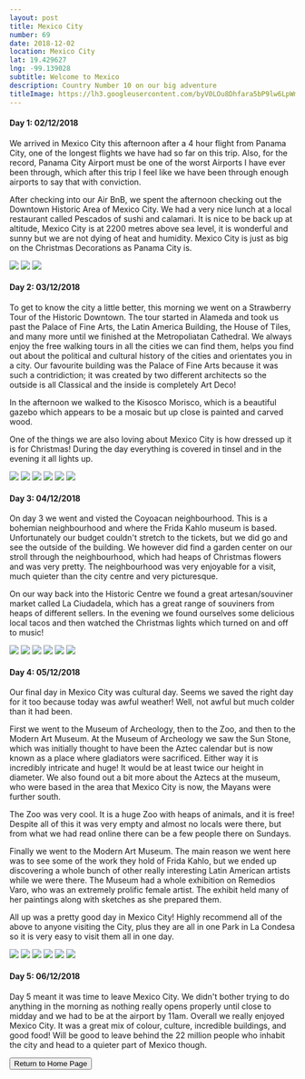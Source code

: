 ```yaml
---
layout: post
title: Mexico City
number: 69
date: 2018-12-02
location: Mexico City
lat: 19.429627
lng: -99.139028
subtitle: Welcome to Mexico
description: Country Number 10 on our big adventure
titleImage: https://lh3.googleusercontent.com/byV0LOu8Dhfara5bP9lw6LpWmcriPoRw3Y4C8yv6p0RCPvf4SqeOU-nTuZ2A3TdoF22QT0o7sqARhQNHPJ8oTpbjkbjhaXdRDScolUNYlzdEQSaXipqpCiphmUja65K3e8GorjMInAI=w2400
---
```


<h4>Day 1: 02/12/2018</h4>

We arrived in Mexico City this afternoon after a 4 hour flight from Panama City, one of the longest flights we have had so far on this trip. Also, for the record, Panama City Airport must be one of the worst Airports I have ever been through, which after this trip I feel like we have been through enough airports to say that with conviction. 

After checking into our Air BnB, we spent the afternoon checking out the Downtown Historic Area of Mexico City. We had a very nice lunch at a local restaurant called Pescados of sushi and calamari. It is nice to be back up at altitude, Mexico City is at 2200 metres above sea level, it is wonderful and sunny but we are not dying of heat and humidity. 
Mexico City is just as big on the Christmas Decorations as Panama City is.

<img src="https://lh3.googleusercontent.com/rdcjghc4Nj0CcqHRXHliDuFBD5KhwwnmHxn2fbcxzWS5SNWj8T8FQsrVxA7XHRqYxLGfUYd67lXLtR_xXZxblEoz1OYhkh-vV9npN5Cr1DsXqwxd2ByDYUVB2cCF086CuDcOgyHQqVQ=w2400" class="image1">
<img src="https://lh3.googleusercontent.com/tPO77Kgzj8nIwJA_86T0BgrSxaInMZvBfA7hbQgzsQ52rqTyxaCNu_vfS6rbwLwIbI5Po13Z76MJpRPHdcLYDkVy6OYepNSk90zZwwiPb0o4kGXczPJsLDJKM_XdkUR_Pj5cyI1Fdsk=w2400" class="image1">
<img src="https://lh3.googleusercontent.com/xC4wmLlh4KwqzVnVww4avs0Rml7dIYI2Y4UMfw5TtJrpamEN35sjvaucoFKFygIgetQg-V_QF2a67cvWSZC-m-FRpubM7fA4st8CoL86cneYvAm1XkRLWgDMw1MruGr0QdGqXYSZsYU=w2400" class="image1">

<h4>Day 2: 03/12/2018</h4>

To get to know the city a little better, this morning we went on a Strawberry Tour of the Historic Downtown. The tour started in Alameda and 
took us past the Palace of Fine Arts, the Latin America Building, the House of Tiles, and many more until we finished at the Metropoliatan Cathedral.
We always enjoy the free walking tours in all the cities we can find them, helps you find out about the political and cultural history of the cities
and orientates you in a city. Our favourite building was the Palace of Fine Arts because it was such a contridiction; it was created by
two different architects so the outside is all Classical and the inside is completely Art Deco!

In the afternoon we walked to the Kisosco Morisco, which is a beautiful gazebo which appears to be a mosaic but up close is painted and carved wood. 

One of the things we are also loving about Mexico City is how dressed up it is for Christmas! During the day everything is covered in tinsel
and in the evening it all lights up. 

<img src="https://lh3.googleusercontent.com/t6RDoLSSiwPPQyRGiYDj5ndaHQS8YuljZf2Npl57xsyRtbUfvPFsg4YKaz-M27TvLUePDJwtGIXQx9kHdD-DMUmuffQlSn-fLpctGfPJ4uchmEzWMm3hdy3-aTz2yUdjvUyyMy7mqDQ=w2400" class="image1">
<img src="https://lh3.googleusercontent.com/dOFcHJkl7Ujln3BDCnZhbLLur0QbVAX01feoutg75RH1A7SK7b6Cui5e4y60aI6pAxcU6TrGNm0UpaaDPuZ5hwfLgTyxyC7Pcg-uMNB7rBQGzAbaoKwGuJt9xiKLsstEr-1968Gr0Qg=w2400" class="image1">
<img src="https://lh3.googleusercontent.com/nVraWx9w94S_xbaxfpg11ualdNzKuEUob-IhHWfZC6__UROUWKJFsMC3XNFOi0hQX71VjuzVc7Kp8L70gzrpG0cf4jKTQd2uYmnlA56NvJ22KP5v0kAJ4b8-4TB46HxbbMoEHHGgfz4=w2400" class="image1">
<img src="https://lh3.googleusercontent.com/JFzNDHr98JM6nQxXeRkQZu-FHTVhx1dZXiYnr09hvqWs1bkMtKLlBhTUEy2TkC8mRsZaDhK3bOnJAmobTmY5Pqb9r3QvdOPNdbUTpeCLj9U4gGsIaeLaNXSKYd_rNazofCiYBbOS8r0=w2400" class="image1">
<img src="https://lh3.googleusercontent.com/Cd8pG4j-QJY3jh4LAwraoktpcNBiMekYZxHnHTIk9lvQ_AQ6WV873ciWZvrmNczEDgz86K26D5deP2OGRwL1dHvzTP0tw_diV1A6HZ91tO8Rfu-34KyGrJmnCLqcjH7-yMDVSJ1Vm0Q=w2400" class="image1">
<img src="https://lh3.googleusercontent.com/VxNxEEKVGPyJK831yh8Mi-837_4QZtfGXep35xHBRDSKlcftN2y2pQsOQkvB0reynjWqui2c5Jg88EdQvpdvsVwoh1G1eED_bJqDDxS9ovr53_as8Dhq73-tIlHqgCPbq5VzYvrVnsk=w2400" class="image1">

<h4>Day 3: 04/12/2018</h4>

On day 3 we went and visted the Coyoacan neighbourhood. This is a bohemian neighbourhood and where the Frida Kahlo museum is based. Unfortunately
our budget couldn't stretch to the tickets, but we did go and see the outside of the building. We however did find a garden center on our stroll
through the neighbourhood, which had heaps of Christmas flowers and was very pretty. The neighbourhood was very enjoyable for a visit, much quieter
than the city centre and very picturesque. 

On our way back into the Historic Centre we found a great artesan/souviner market called La Ciudadela, which has a great range of souviners from 
heaps of different sellers. In the evening we found ourselves some delicious local tacos and then watched the Christmas lights which turned on and off
to music!

<img src="https://lh3.googleusercontent.com/ES8ok7tixWF_fHurenvXbp5IQalxN21avF6KzIIQ_xLAwaQ8SgnAc5acG1YdfReOfmKjzQSQbbrS1I7A2KL_3ALyceISerytu2xcNOTAuuwt6Wv0L8DzCJJLiFnI6SYiT7pWvtchyUo=w2400" class="image1">
<img src="https://lh3.googleusercontent.com/4ViwLIgRzqNFMoOBtNxPdWvVIivfk0_ItihyR59PG1cyKtJUuo4S11ix56fi7wE5M0EoVn997_fpYbDYFoDWdLX0SJziC6krEqVZSWVWTzk1J3TnN5M6DdOkAjGfWHjqziB0CRIpfOA=w2400" class="image1">
<img src="https://lh3.googleusercontent.com/aHWJ8-c5EuDGNYgiJ-BKrIkexoWv6QaKxsmimd6n-JRMviFNq3Kf_vO66oINDbBOnq1TxKc9_a4oWFAbAbOrFOH-iWfwTacgB9WEd-RHP0kJ5Gs0mLe1x3Iayzl5kjhTZyMTgvf1Q-A=w2400" class="image1">
<img src="https://lh3.googleusercontent.com/NsG9li23He0SWW0S7u5I2_kyxWiXdrA0zSWUHgDS2FbMBvI0YER4ZmJ03xOC7a2A-Nmhspd11MuLmKRYdnZFriSU7j78tujBJEhmRsmAJxXvmlNMMO1ekuKjhv6sc3QFZGE0D38ERcg=w2400" class="image1">
<img src="https://lh3.googleusercontent.com/vo6mT6g8tILL_h12KZ99S6-LuEPobZI9VJmdQTI9jrNIPmt1hqczbRK1bPxVTolTmpzloTXOo4bjjjKFpgQWXuODsxNC-MobAMro6qXrA8majBhKcTZNAr3Z6VXHsYzfVCSs-RH2SxA=w2400" class="image1">
<img src="https://lh3.googleusercontent.com/hnaxQqKxoH2VfGPQmbgNrfgxysrfeEOYNTdNtagEkNmhfnvolo3NaxcC39RcwiJzrjhzq1KBQYWs8HWYjh8vrUc6pbxdVwccqOeEAAJRBS7tYA0dJRrRMsoz8DTsWC88BNtm52LeXeM=w2400" class="image1">

<h4>Day 4: 05/12/2018</h4>

Our final day in Mexico City was cultural day. Seems we saved the right day for it too because today was awful weather! Well, not awful but much
colder than it had been. 

First we went to the Museum of Archeology, then to the Zoo, and then to the Modern Art Museum. At the Museum of Archeology we saw the Sun Stone,
which was initially thought to have been the Aztec calendar but is now known as a place where gladiators were sacrificed. Either way it is 
incredibly intricate and huge! It would be at least twice our height in diameter. We also found out a bit more about the Aztecs at the museum, 
who were based in the area that Mexico City is now, the Mayans were further south. 

The Zoo was very cool. It is a huge Zoo with heaps of animals, and it is free! Despite all of this it was very empty and almost no locals were
there, but from what we had read online there can be a few people there on Sundays. 

Finally we went to the Modern Art Museum. The main reason we went here was to see some of the work they hold of Frida Kahlo, but we ended
up discovering a whole bunch of other really interesting Latin American artists while we were there. The Museum had a whole exhibition on
Remedios Varo, who was an extremely prolific female artist. The exhibit held many of her paintings along with sketches as she prepared them. 

All up was a pretty good day in Mexico City! Highly recommend all of the above to anyone visiting the City, plus they are all in one Park in 
La Condesa so it is very easy to visit them all in one day. 

<img src="https://lh3.googleusercontent.com/Q7QCUibcwZhDH06WKblMTXtayyRFGX3eoUOwdFNoqbddAA83wUP_76Lood-28mwnMg2kfMj7GlPaqbOT1WCGH0USeBGk3x2wdFb9iP0AlCJRFcO-dGeMEzShOcD1lVNyIlqpFP-hBpE=w2400" class="image1">
<img src="https://lh3.googleusercontent.com/_sqKlDZBNousWSZc7gCeNnEdf_55ZU3UlfUWulZB9SkVYvpyOOAJUl3CvvhbfeVo1GU26ier7P7hVUs_KVOsAmEqw1TbuH6zlYNppK-rRzP-DfMHXZofNajPJzVrHIQrRKK8WXadAFo=w2400" class="image1">
<img src="https://lh3.googleusercontent.com/1FzDZbxnfsy4gHeTTJvQAnCDETYGr-jzCVwKr89JTnNmNHiPu-RwpOpHpGE2_4aG7MG8VJP47PK5j6yZWX2Nbbxvlf1VFY2TFrVH7u9CM1fmtcVRxEoWiYzuh9m5weWN_U0UbukFF6M=w2400" class="image1">
<img src="https://lh3.googleusercontent.com/MvnwS_3YgHFxnK9eqLpx2pQf5NMPMVm_BJLoXEiXUAZUIAipPoTRG2V1xRXWLAFdOMYm70SDUcTEwXdg_gL7KG3Z8TsVrAMfidxc4EHL7ScuLCAPB4CWMojlulwcidIK9jV4PWAvjQ4=w2400" class="image1">
<img src="https://lh3.googleusercontent.com/KQSLs_FrM_d3OAegLmGkh1FVGUmFYqoGrf3iC0Kki2rE14svHi-UfHuHPly-PKEJi4rj_L2aYESOHF2qZvvFMUgEJy98ttAOJZIiBpnMT-3nQjOQmYLzMowAq26UaA2UlSIaZ15Ti2s=w2400" class="image1">
<img src="https://lh3.googleusercontent.com/zPnijroFm0EuRLiWm9Zmqaz_yVX1LayDA7PMrp4MAS_Vmjs8zQ2eEnP5bK6-EWaMaoP8Re9XcF9FJ9hgNqQbel_3IjDk8QsCvVFim8uwhtPwpeuNkcD7lC7nxIeH0MbYXBQo0c_cOvY=w2400" class="image1">

<h4>Day 5: 06/12/2018</h4>

Day 5 meant it was time to leave Mexico City. We didn't bother trying to do anything in the morning as nothing really opens properly until
close to midday and we had to be at the airport by 11am. Overall we really enjoyed Mexico City. It was a great mix of colour, culture, 
incredible buildings, and good food! Will be good to leave behind the 22 million people who inhabit the city and head to a quieter part of Mexico
though. 

<div class="wrapper">
  <input type="button" class="button" value="Return to Home Page" onclick="self.close()">
</div>
